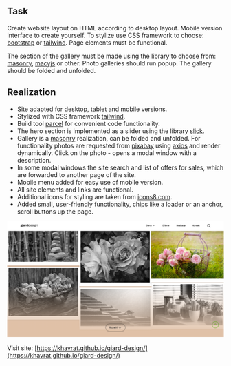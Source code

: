 ## Task

Create website layout on HTML according to desktop layout. Mobile version interface to create yourself. To stylize use CSS framework to choose: [bootstrap](https://getbootstrap.com/) or [tailwind](https://tailwindcss.com/). Page elements must be functional.

The section of the gallery must be made using the library to choose from: [masonry](https://masonry.desandro.com/), [macyjs](http://macyjs.com/) or other. Photo galleries should run popup. The gallery should  be folded and unfolded.

## Realization

- Site adapted for desktop, tablet and mobile versions. 
- Stylized with CSS framework [tailwind](https://tailwindcss.com/). 
- Build tool [parcel](https://parceljs.org/) for convenient code functionality.  
- The hero section is implemented as a slider using the library [slick](https://www.npmjs.com/package/slick-carousel).  
- Gallery is a [masonry](https://masonry.desandro.com/) realization, can be folded and unfolded. For functionality photos are requested from [pixabay](https://pixabay.com/api/) using [axios](https://www.npmjs.com/package/axios) and render dynamically. Click on the photo - opens a modal window with a description.
- In some modal windows the site search and list of offers for sales, which are forwarded to another page of the site. 
- Mobile menu added for easy use of mobile version. 
- All site elements and links are functional.
- Additional icons for styling are taken from [icons8.com](https://icons8.com/icons/).  
- Added small, user-friendly functionality, chips like a loader or an anchor, scroll buttons up the page.

![Screenshot](./src/images/screenshots/forReadme.png)

Visit site: [https://khavrat.github.io/giard-design/](https://khavrat.github.io/giard-design/)




